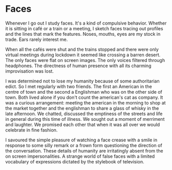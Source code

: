 # Faces

Whenever I go out I study faces. It's a kind of compulsive behavior.
Whether it is sitting in café or a train or a meeting, I sketch faces
tracing out profiles and the lines that mark the features. 
Noses, mouths, eyes are my stock in trade. Ears rarely interest me.

When all the cafés were shut and the trains stopped and there were only
virtual meetings during lockdown it seemed like crossing a barren desert.
The only faces were flat on screen images. The only voices filtered through
headphones. The directness of human presence with all its charming
improvisation was lost.

I was determined not to lose my humanity because of some authoritarian edict.
So I met regularly with two friends. The first an American in the centre
of town and the second a Englishman who was on the other side of town. Both
lived alone if you don't count the american's cat as company. It was a curious
arrangement:  meeting the american in the morning to shop at the market together 
and the englishman to share a glass of whisky in the late afternoon. 
We chatted, discussed the emptiness of the streets and life in general
during this time of illness. 
We sought out a moment of merriment and laughter.
We promised each other that when it was all over 
we would celebrate in fine fashion.

I savoured the simple pleasure of watching a face crease with a smile
in response to some silly remark 
or a frown form questioning the direction of the conversation.
These details of humanity are irritatingly absent from
the on screen impersonalities.
A strange world of false faces with a limited vocabulary of expressions
dictated by the stylebook of television.
